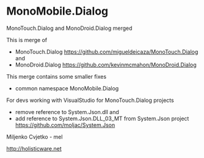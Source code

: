 MonoMobile.Dialog
=================

MonoTouch.Dialog and MonoDroid.Dialog merged

This is merge of 
 * MonoTouch.Dialog https://github.com/migueldeicaza/MonoTouch.Dialog
  and
 * MonoDroid.Dialog https://github.com/kevinmcmahon/MonoDroid.Dialog

This merge contains some smaller fixes
 * common namespace MonoMobile.Dialog
		
For devs working with VisualStudio for MonoTouch.Dialog projects
 * remove reference to System.Json.dll
   and
 * add reference to System.Json.DLL_03_MT 
   from System.Json project https://github.com/moljac/System.Json


Miljenko Cvjetko - mel

http://holisticware.net